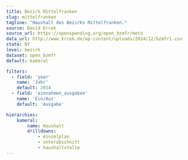 ```yaml
---
title: Bezirk Mittelfranken
slug: mittelfranken
tagline: "Haushalt des Bezirks Mittelfranken."
source: David Krcek
source_url: https://openspending.org/open_bzmfr/meta
data_url: http://www.krcek.de/wp-content/uploads/2014/12/bzmfr1.csv
state: BY
level: bezirk
dataset: open_bzmfr
default: kameral

filters:
  - field: 'year'
    name: 'Jahr'
    default: 2014
  - field: 'einnahmen_ausgaben'
    name: 'Ein/Aus'
    default: 'Ausgabe'

hierarchies:
    kameral:
        name: Haushalt
        drilldowns:
            - einzelplan
            - unterabschnitt
            - haushaltstelle
---
```

